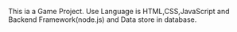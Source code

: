 This ia a Game Project.
Use Language is HTML,CSS,JavaScript and Backend Framework(node.js) and Data store in database.
